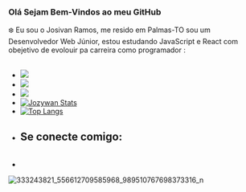 ### Olá Sejam Bem-Vindos ao meu GitHub
:snowflake:
Eu sou o Josivan Ramos, me resido em Palmas-TO sou um Desenvolvedor Web Júnior, estou estudando JavaScript e React
com obejetivo de evolouir pa carreira como programador :
<br/>
<br/>

  * <img src="https://img.shields.io/badge/HTML5-E34F26?style=for-the-badge&logo=html5&logoColor=white">
  * <img src="https://img.shields.io/badge/CSS3-1572B6?style=for-the-badge&logo=css3&logoColor=white">
  * <img src="https://img.shields.io/badge/JavaScript-F7DF1E?style=for-the-badge&logo=javascript&logoColor=black">
  * [![Jozywan Stats](https://github-readme-stats.vercel.app/api?username=JozywanRamos22)](https://github.com/anuraghazra/github-readme-stats)
  * [![Top Langs](https://github-readme-stats.vercel.app/api/top-langs/?username=JozywanRamos22)](https://github.com/anuraghazra/github-readme-stat)
  *  <h2>Se conecte comigo: </h2><br/>
  * 


 

![333243821_556612709585968_989510767698373316_n](https://user-images.githubusercontent.com/126177415/222793777-161f83ee-7478-4507-a65c-33cae57b84e3.jpg)
